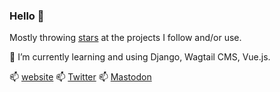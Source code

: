 ### Hello 👋

Mostly throwing [stars](https://github.com/krzysztofjeziorny?tab=stars) at the projects I follow and/or use. 

🌱 I’m currently learning and using Django, Wagtail CMS, Vue.js.

📫 [website](https://jeziorny.net) 📫 [Twitter](https://twitter.com/jeziorny_) 📫 [Mastodon](https://mastodon.social/@jeziorny)
